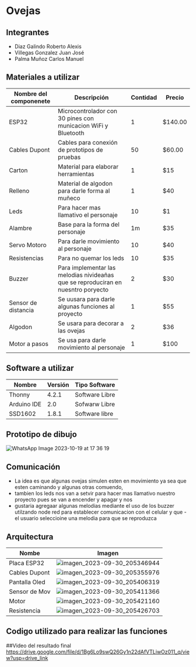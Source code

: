 # Ovejas
## Integrantes
- Diaz Galindo Roberto Alexis
- Villegas Gonzalez Juan José
- Palma Muñoz Carlos Manuel
## Materiales a utilizar
|Nombre del componenete|Descripción|Contidad|Precio|
|-|-|-|-|
|ESP32|Microcontrolador con 30 pines con municacion WiFi y Bluetooth|1|$140.00|
|Cables Dupont|Cables para conexión de prototipos de pruebas|50|$60.00|
|Carton|Material para elaborar herramientas|1|$15|
|Relleno|Material de algodon para darle forma al muñeco|1|$40|
|Leds|Para hacer mas llamativo el personaje|10|$1|
|Alambre|Base para la forma del personaje|1m|$35|
|Servo Motoro|Para darle movimiento al personaje|10|$40|
|Resistencias|Para no quemar los leds|10|$35|
|Buzzer| Para implementar las melodias nivideañas que se reproduciran en nuesntro poryecto|2|$30|
|Sensor de distancia| Se uusara para darle algunas funciones al proyecto|1|$55|
|Algodon|Se usara para decorar a las ovejas|2|$36|
|Motor a pasos| Se usa para darle movimiento al personaje|1|$100|
## Software a utilizar
|Nombre|Versión|Tipo Software|
|-|-|-|
|Thonny|4.2.1|Software Libre|
|Arduino IDE|2.0|Sofwarw Libre|
|SSD1602|1.8.1|Software libre|
## Prototipo de dibujo
![WhatsApp Image 2023-10-19 at 17 36 19](https://github.com/juanvg263/PersonajeNav/assets/146272821/a27f6870-98dd-48ea-8678-13352ebd78c5)
## Comunicación
- La idea es que algunas ovejas simulen esten en movimiento ya sea que esten caminando y algunas otras comuendo,
- tambien los leds nos van a setvir para hacer mas llamativo nuestro proyecto pues se van a encender y apagar y nos
- gustaria agregaar algunas melodias mediante el uso de los buzzer utilzando node red para establecer comunicacion con el celular y que -el usuario seleccioine una melodia para que se reproduzca
## Arquitectura
|Nombe|Imagen|
|-|-|
|Placa ESP32|![imagen_2023-09-30_205346944](https://github.com/juanvg263/PersonajeNav/assets/146272821/fc70d8c5-c175-4754-94a6-f6ebdc5c0c1c)
|Cables Dupont|![imagen_2023-09-30_205355976](https://github.com/juanvg263/PersonajeNav/assets/146272821/198eef47-0f79-4dfb-b73a-0c9897a9b554)|
|Pantalla Oled|![imagen_2023-09-30_205406319](https://github.com/juanvg263/PersonajeNav/assets/146272821/bfdb835d-8917-48d0-8522-e4d1a9cb176f)|
|Sensor de Mov|![imagen_2023-09-30_205411366](https://github.com/juanvg263/PersonajeNav/assets/146272821/1a6c7e30-fc71-4220-80bb-1673882ecf88)|
|Motor|![imagen_2023-09-30_205421160](https://github.com/juanvg263/PersonajeNav/assets/146272821/cf23bb08-6137-48f2-b77b-537179317355)|
|Resistencia|![imagen_2023-09-30_205426703](https://github.com/juanvg263/PersonajeNav/assets/146272821/fd8d6652-01ec-4894-972b-c758d93d7cb7)|
## Codigo utilizado para realizar las funciones 

##Video del resultado final
https://drive.google.com/file/d/1Bg6Lo9swQ26Gy1n22dAfVTLiwOz011_q/view?usp=drive_link
